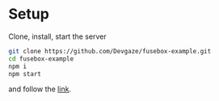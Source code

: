 # Setup 
Clone, install, start the server
```bash
git clone https://github.com/Devgaze/fusebox-example.git
cd fusebox-example
npm i
npm start
```

and follow the [link](http://localhost:7000).

